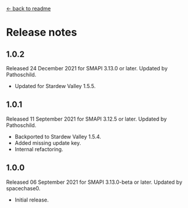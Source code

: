 ﻿﻿[← back to readme](README.md)

# Release notes
## 1.0.2
Released 24 December 2021 for SMAPI 3.13.0 or later. Updated by Pathoschild.

* Updated for Stardew Valley 1.5.5.

## 1.0.1
Released 11 September 2021 for SMAPI 3.12.5 or later. Updated by Pathoschild.

* Backported to Stardew Valley 1.5.4.
* Added missing update key.
* Internal refactoring.

## 1.0.0
Released 06 September 2021 for SMAPI 3.13.0-beta or later. Updated by spacechase0.

* Initial release.
